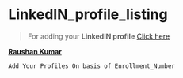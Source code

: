 # LinkedIN_profile_listing

 > For adding your **LinkedIN profile** [Click here](https://github.com/JUETGuna/Students_on_Github/edit/master/README.md)
 

 
 [**Raushan Kumar**](https://www.linkedin.com/in/raushan4g)
 
```
Add Your Profiles On basis of Enrollment_Number 
```


